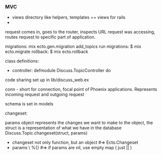 ### MVC
  - views directory like helpers, templates == views for rails
  - 


  request comes in, goes to the router, inspects URL request was accessing,
  routes request to specific part of application. 

migrations: mix ecto.gen.migration add_topics
run migrations: $ mix ecto.migrate
rollback: $ mix ecto.rollback

class definitions:
- controller: defmodule Discuss.TopicController do

code sharing set up in lib/discuss_web.ex

conn - short for connection, focal point of Phoenix applications. Represents
incoming request and outgoing request

schema is set in models

changeset: 

params object represents the changes we want to make to the object, the struct
is a representation of what we have in the database
  Discuss.Topic.changeset(struct, params)
  - changeset not only function, but an object #=> Ecto.Changeset
  - params \\ %{} #=> if params are nil, use empty map ( just || ) 
